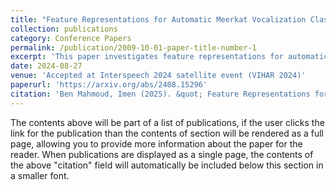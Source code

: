 ```yaml
---
title: "Feature Representations for Automatic Meerkat Vocalization Classification"
collection: publications
category: Conference Papers
permalink: /publication/2009-10-01-paper-title-number-1
excerpt: 'This paper investigates feature representations for automatic meerkat vocalization analysis and classification'
date: 2024-08-27
venue: 'Accepted at Interspeech 2024 satellite event (VIHAR 2024)'
paperurl: 'https://arxiv.org/abs/2408.15296'
citation: 'Ben Mahmoud, Imen (2025). &quot; Feature Representations for Automatic Meerkat Vocalization Classification .&quot; <i> Interspeech 2025</i>. 1(1).'
---
```

The contents above will be part of a list of publications, if the user clicks the link for the publication than the contents of section will be rendered as a full page, allowing you to provide more information about the paper for the reader. When publications are displayed as a single page, the contents of the above "citation" field will automatically be included below this section in a smaller font.
